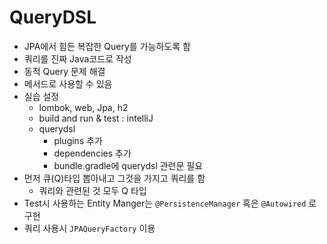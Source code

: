 # QueryDSL

- JPA에서 힘든 복잡한 Query를 가능하도록 함
- 쿼리를 진짜 Java코드로 작성
- 동적 Query 문제 해결
- 메서드로 사용할 수 있음
- 실습 설정
  - lombok, web, Jpa, h2
  - build and run & test : intelliJ
  - querydsl 
    - plugins 추가
    - dependencies 추가
    - bundle.gradle에 querydsl 관련문 필요
- 먼저 큐(Q)타입 뽑아내고 그것을 가지고 쿼리를 함
  - 쿼리와 관련된 것 모두 Q 타입
- Test시 사용하는 Entity Manger는 `@PersistenceManager` 혹은 `@Autowired` 로 구현
- 쿼리 사용시 `JPAQueryFactory` 이용